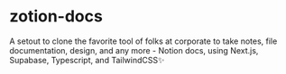 # zotion-docs
A setout to clone the favorite tool of folks at corporate to take notes, file documentation, design, and any more - Notion docs, using Next.js, Supabase, Typescript, and TailwindCSS✨
